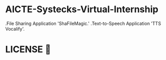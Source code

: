 # AICTE-Systecks-Virtual-Internship
.File Sharing Application 'ShaFileMagic.' .Text-to-Speech Application 'TTS Vocalify'.

# LICENSE 🪪
